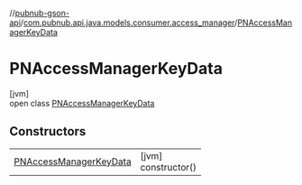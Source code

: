 //[pubnub-gson-api](../../../index.md)/[com.pubnub.api.java.models.consumer.access_manager](../index.md)/[PNAccessManagerKeyData](index.md)

# PNAccessManagerKeyData

[jvm]\
open class [PNAccessManagerKeyData](index.md)

## Constructors

| | |
|---|---|
| [PNAccessManagerKeyData](-p-n-access-manager-key-data.md) | [jvm]<br>constructor() |
